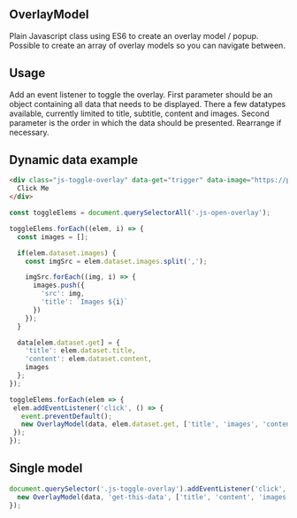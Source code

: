 ## OverlayModel

Plain Javascript class using ES6 to create an overlay model / popup. Possible to create an array of overlay models so you can navigate between.

## Usage

Add an event listener to toggle the overlay.
First parameter should be an object containing all data that needs to be displayed.
There a few datatypes available, currently limited to title, subtitle, content and images.
Second parameter is the order in which the data should be presented. Rearrange if necessary.

## Dynamic data example

```html
<div class="js-toggle-overlay" data-get="trigger" data-image="https://placehold.it/350x150,https://placehold.it/350x150" data-title="Example title" data-content="Put here any content you want">
  Click Me
</div>
```

```javascript
const toggleElems = document.querySelectorAll('.js-open-overlay');

toggleElems.forEach((elem, i) => {
  const images = [];

  if(elem.dataset.images) {
    const imgSrc = elem.dataset.images.split(',');

    imgSrc.forEach((img, i) => {
      images.push({
        'src': img,
        'title': `Images ${i}`
      })
    });
  }

  data[elem.dataset.get] = {
    'title': elem.dataset.title,
    'content': elem.dataset.content,
    images
  };
});

toggleElems.forEach(elem => {
 elem.addEventListener('click', () => {
   event.preventDefault();
   new OverlayModel(data, elem.dataset.get, ['title', 'images', 'content']);
 });
});
```

## Single model

```javascript
document.querySelector('.js-toggle-overlay').addEventListener('click', () => {
  new OverlayModel(data, 'get-this-data', ['title', 'content', 'images']);
});
```

